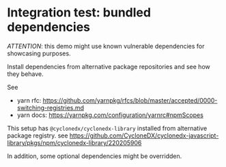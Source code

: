 # Integration test: bundled dependencies

*ATTENTION*: this demo might use known vulnerable dependencies for showcasing purposes.

Install dependencies from alternative package repositories and see how they behave.

See
- yarn rfc: <https://github.com/yarnpkg/rfcs/blob/master/accepted/0000-switching-registries.md>  
- yarn docs: <https://yarnpkg.com/configuration/yarnrc#npmScopes>

This setup has `@cyclonedx/cyclonedx-library` installed from alternative package registry.
see <https://github.com/CycloneDX/cyclonedx-javascript-library/pkgs/npm/cyclonedx-library/220205906>

In addition, some optional dependencies might be overridden.

